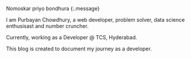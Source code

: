 Nomoskar priyo bondhura
{:.message}

I am Purbayan Chowdhury, a web developer, problem solver, data science enthusisast and number cruncher.

Currently, working as a Developer @ TCS, Hyderabad.

This blog is created to document my journey as a developer.
